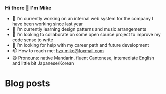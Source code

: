 ### Hi there 👋 I'm Mike

- 🔭 I’m currently working on an internal web system for the company I have been working since last year
- 🌱 I’m currently learning design patterns and music arrangements
- 👯 I’m looking to collaborate on some open source project to improve my code sense to write
- 🤔 I’m looking for help with my career path and future development
- 📫 How to reach me: hzx.mike@foxmail.com
- 😄 Pronouns: native Mandarin, fluent Cantonese, intemediate English and little bit Japanese/Korean

# Blog posts
<!-- BLOG-POST-LIST:START -->
<!-- BLOG-POST-LIST:END -->

<!--
**mike1936/mike1936** is a ✨ _special_ ✨ repository because its `README.md` (this file) appears on your GitHub profile.

Here are some ideas to get you started:

- 🔭 I’m currently working on ...
- 🌱 I’m currently learning ...
- 👯 I’m looking to collaborate on ...
- 🤔 I’m looking for help with ...
- 💬 Ask me about ...
- 📫 How to reach me: ...
- 😄 Pronouns: ...
- ⚡ Fun fact: ...
-->
